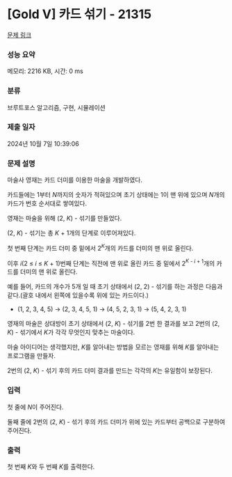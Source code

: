 # [Gold V] 카드 섞기 - 21315 

[문제 링크](https://www.acmicpc.net/problem/21315) 

### 성능 요약

메모리: 2216 KB, 시간: 0 ms

### 분류

브루트포스 알고리즘, 구현, 시뮬레이션

### 제출 일자

2024년 10월 7일 10:39:06

### 문제 설명

<p>마술사 영재는 카드 더미를 이용한 마술을 개발하였다.</p>

<p>카드들에는 1부터 <i>N</i>까지의 숫자가 적혀있으며 초기 상태에는 1이 맨 위에 있으며 <em>N</em>개의 카드가 번호 순서대로 쌓여있다.</p>

<p>영재는 마술을 위해 (2, <em>K</em>) - 섞기를 만들었다.</p>

<p>(2, <em>K</em>) - 섞기는 총 <em>K </em>+ 1개의 단계로 이루어져있다.</p>

<p>첫 번째 단계는 카드 더미 중 밑에서 2<em><sup>K</sup></em>개의 카드를 더미의 맨 위로 올린다.</p>

<p>이후 <em>i</em>(2 ≤ <em>i </em>≤ <em>K </em>+ 1)번째 단계는 직전에 맨 위로 올린 카드 중 밑에서 2<em><sup>K </sup></em><sup>- <em>i </em>+ 1</sup>개의 카드를 더미의 맨 위로 올린다.</p>

<p>예를 들어, 카드의 개수가 5개 일 때 초기 상태에서 (2, 2) - 섞기를 하는 과정은 다음과 같다.(괄호 내에서 왼쪽에 있을수록 위에 있는 카드이다.)</p>

<ul>
	<li>(1, 2, 3, 4, 5) → (2, 3, 4, 5, 1) → (4, 5, 2, 3, 1) → (5, 4, 2, 3, 1)</li>
</ul>

<p>영재의 마술은 상대방이 초기 상태에서 (2, <em>K</em>) - 섞기를 2번 한 결과를 보고 2번의 (2, <em>K</em>) - 섞기에서 <em>K</em>가 각각 무엇인지 맞추는 마술이다.</p>

<p>마술 아이디어는 생각했지만, <em>K</em>를 알아내는 방법을 모르는 영재를 위해 <em>K</em>를 알아내는 프로그램을 만들자.</p>

<p>2번의 (2, <em>K</em>) - 섞기 후의 카드 더미 결과를 만드는 각각의 <em>K</em>는 유일함이 보장된다.</p>

### 입력 

 <p>첫 줄에 <em>N</em>이 주어진다.</p>

<p>둘째 줄에 2번의 (2, <em>K</em>) - 섞기 후의 카드 더미가 위에 있는 카드부터 공백으로 구분하여 주어진다.</p>

### 출력 

 <p>첫 번째 <em>K</em>와 두 번째 <em>K</em>를 출력한다.</p>

